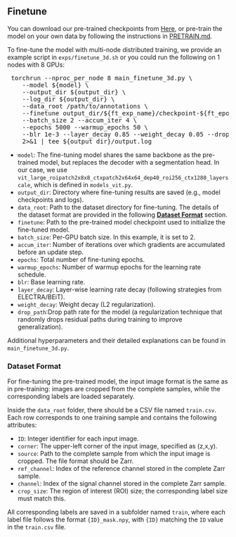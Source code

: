 ## Finetune
You can download our pre-trained checkpoints from [Here](https://example.com), or pre-train the model on your own data by following the instructions in [PRETRAIN.md](PRETRAIN.md).

To fine-tune the model with multi-node distributed training, we provide an example script in `exps/finetune_3d.sh` or you could run the following on 1 nodes with 8 GPUs:

<pre> torchrun --nproc_per_node 8 main_finetune_3d.py \
    --model ${model} \
    --output_dir ${output_dir} \
    --log_dir ${output_dir} \
    --data_root /path/to/annotations \
    --finetune output_dir/${ft_exp_name}/checkpoint-${ft_epoch}.pth \
    --batch_size 2 --accum_iter 4 \
    --epochs 5000 --warmup_epochs 50 \
    --blr 1e-3 --layer_decay 0.85 --weight_decay 0.05 --drop_path 0.2 \
    2>&1 | tee ${output_dir}/output.log
</pre>
- `model`: The fine-tuning model shares the same backbone as the pre-trained model, but replaces the decoder with a segmentation head. In our case, we use `vit_large_roipatch2x8x8_ctxpatch2x64x64_dep40_roi256_ctx1280_layerscale`, which is defined in `models_vit.py`.
- `output_dir`: Directory where fine-tuning results are saved (e.g., model checkpoints and logs). 
- `data_root`: Path to the dataset directory for fine-tuning. The details of the dataset format are provided in the following [**Dataset Format**](#dataset-format) section. 
- `finetune`: Path to the pre-trained model checkpoint used to initialize the fine-tuned model.
- `batch_size`: Per-GPU batch size. In this example, it is set to 2.
- `accum_iter`: Number of iterations over which gradients are accumulated before an update step.
- `epochs`: Total number of fine-tuning epochs.
- `warmup_epochs`: Number of warmup epochs for the learning rate schedule.
- `blr`: Base learning rate.
- `layer_decay`: Layer-wise learning rate decay (following strategies from ELECTRA/BEiT).
- `weight_decay`: Weight decay (L2 regularization).
- `drop_path`:Drop path rate for the model (a regularization technique that randomly drops residual paths during training to improve generalization).

Additional hyperparameters and their detailed explanations can be found in `main_finetune_3d.py`.

### Dataset Format
For fine-tuning the pre-trained model, the input image format is the same as in pre-training: images are cropped from the complete samples, while the corresponding labels are loaded separately.

Inside the `data_root` folder, there should be a CSV file named `train.csv`. Each row corresponds to one training sample and contains the following attributes:
- `ID`: Integer identifier for each input image.
- `corner`: The upper-left corner of the input image, specified as (z,x,y). 
- `source`: Path to the complete sample from which the input image is cropped. The file format should be Zarr.
- `ref_channel`: Index of the reference channel stored in the complete Zarr sample.
- `channel`: Index of the signal channel stored in the complete Zarr sample.
- `crop_size`: The region of interest (ROI) size; the corresponding label size must match this.

All corresponding labels are saved in a subfolder named `train`, where each label file follows the format `{ID}_mask.npy`, with `{ID}` matching the `ID` value in the `train.csv` file.
